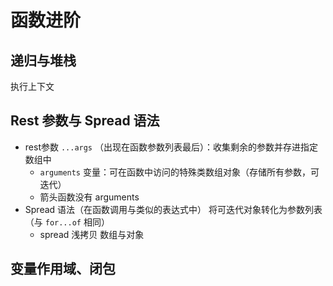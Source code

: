 # 函数进阶

## 递归与堆栈

执行上下文

## Rest 参数与 Spread 语法

- rest参数 `...args` （出现在函数参数列表最后）：收集剩余的参数并存进指定数组中
  - `arguments` 变量：可在函数中访问的特殊类数组对象（存储所有参数，可迭代）
  - 箭头函数没有 arguments
- Spread 语法（在函数调用与类似的表达式中） 将可迭代对象转化为参数列表（与 `for...of` 相同）
  - spread 浅拷贝 数组与对象

## 变量作用域、闭包
